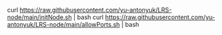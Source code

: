curl https://raw.githubusercontent.com/yu-antonyuk/LRS-node/main/initNode.sh | bash
curl https://raw.githubusercontent.com/yu-antonyuk/LRS-node/main/allowPorts.sh | bash
